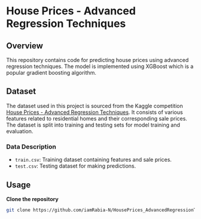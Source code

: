 # House Prices - Advanced Regression Techniques


## Overview

This repository contains code for predicting house prices using advanced regression techniques. The model is implemented using XGBoost which is a popular gradient boosting algorithm.


## Dataset

The dataset used in this project is sourced from the Kaggle competition  [House Prices - Advanced Regression Techniques](https://www.kaggle.com/c/house-prices-advanced-regression-techniques). It consists of various features related to residential homes and their corresponding sale prices. The dataset is split into training and testing sets for model training and evaluation.

### Data Description

- `train.csv`: Training dataset containing features and sale prices.
- `test.csv`: Testing dataset for making predictions.


## Usage

**Clone the repository**

   ```bash
   git clone https://github.com/iamRabia-N/HousePrices_AdvancedRegressionTechniques.git
